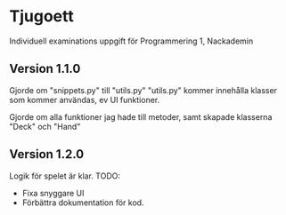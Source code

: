 # Tjugoett
Individuell examinations uppgift för Programmering 1, Nackademin

## Version 1.1.0
Gjorde om "snippets.py" till "utils.py"
"utils.py" kommer innehålla klasser som kommer användas, ev UI funktioner.

Gjorde om alla funktioner jag hade till metoder, samt skapade klasserna "Deck" och "Hand"

## Version 1.2.0
Logik för spelet är klar.
TODO:
- Fixa snyggare UI
- Förbättra dokumentation för kod.